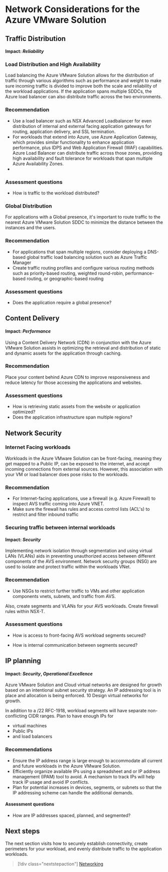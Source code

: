 # Network Considerations for the Azure VMware Solution
## Traffic Distribution 

#### Impact: _Reliability_

### Load Distribution and High Availability
Load balancing the Azure VMware Solution allows for the distribution of traffic through various algorithms such as performance and weight to make sure incoming traffic is divided  to improve
both the scale and reliability of the workload applications. If the application spans multiple SDDCs, the Azure load balancer can also distribute traffic across the two environments.

### Recommendation
- Use a load balancer such as NSX Advanced Loadbalancer for even distribution of internal and external facing application gateways for routing, application delivery, and SSL termination.
- For workloads that extend into Azure, use Azure Application Gateway, which provides similar functionality to enhance application performance, plus IDPS and Web Application Firewall (WAF) capabilities. Azure Load Balancer can distribute traffic across those zones, providing high availability and fault tolerance for workloads that span multiple Azure Availability Zones.
- 

### Assessment questions 
- How is traffic to the workload distributed?

### Global Distribution 

For applications with a Global presence, it's important to route traffic to the nearest Azure VMware Solution SDDC to minimize the distance between the instances and the users. 

### Recommendation 
- For applications that span multiple regions, consider deploying a DNS-based global traffic load balancing solution such as Azure Traffic Manager
- Create traffic routing profiles and configure various routing methods such as priority-based routing, weighted round-robin, performance-based routing, or geographic-based routing

### Assessment questions 
- Does the application require a global presence?

## Content Delivery

#### Impact: _Performance_

Using a Content Delivery Network (CDN) in conjunction with the Azure VMware Solution assists in optimizing the retrieval and distribution of static and dynamic assets for the application through caching. 

### Recommendation
Place your content behind Azure CDN to improve responsiveness and reduce latency for those accessing the applications and websites.

### Assessment questions 
- How is retrieving static assets from the website or application optimized?
- Does the application infrastructure span multiple regions?

## Network Security

### Internet Facing workloads 
Workloads in the Azure VMware Solution can be front-facing, meaning they get mapped to a Public IP, can be exposed to the internet, and accept incoming connections from external sources. However, this association with your VM or load balancer does pose risks to the workloads. 

### Recommendation 

 - For Internet-facing applications, use a firewall (e.g. Azure Firewall) to inspect AVS traffic coming into Azure VNET.
 - Make sure the firewall has rules and access control lists (ACL's) to restrict and filter inbound traffic
   


### Securing traffic between internal workloads
#### Impact: _Security_

Implementing network isolation through segmentation and using virtual LANs (VLANs) aids in preventing unauthorized access between different components of the AVS environment. Network security groups (NSG) are used to isolate and protect traffic within the workloads VNet.

### Recommendation 
 - Use NSGs to restrict further traffic to VMs and other application components  vnets, subnets, and traffic from AVS.  

Also, create segments and VLANs for your AVS workloads. Create firewall rules within NSX-T.

### Assessment questions 
- How is access to front-facing AVS workload segments secured? 

- How is internal communication between segments secured? 

## IP planning
#### Impact: _Security_, _Operational Excellence_
Azure VMware Solution and Cloud virtual networks are designed for growth based on an intentional subnet security strategy. 	An IP addressing tool is in place and allocation is being enforced.	10		Design virtual networks for growth. 

In addition to a /22 RFC-1918, workload segments will have separate non-conflicting CIDR ranges. Plan to have enough IPs for
- virtual machines
- Public IPs
- and load balancers

### Recommendations
- Ensure the IP address range is large enough to accommodate all current and future workloads in the  Azure VMware Solution.
- Efficiently organize available IPs using a spreadsheet and or IP address management (IPAM) tool to avoid. A mechanism to track IPs will help track IP usage and avoid IP conflicts. 
- Plan for potential increases in devices, segments, or subnets so that the IP addressing scheme can handle the additional demands.

#### Assessment questions 
- How are IP addresses spaced, planned, and segmented?

## Next steps

The next section visits how to securely establish connectivity, create perimeters for your workload, and evenly distribute traffic to the application workloads.

> [!div class="nextstepaction"]
> [Networking](./networking.md)



